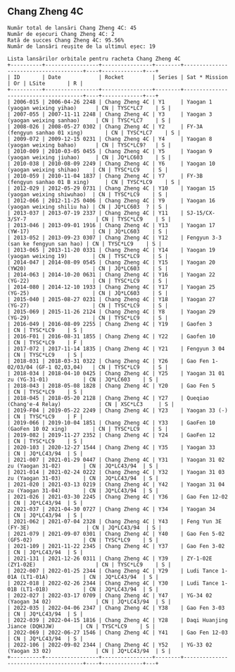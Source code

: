 ## Chang Zheng 4C

    Număr total de lansări Chang Zheng 4C: 45
    Număr de eșecuri Chang Zheng 4C: 2
    Rată de succes Chang Zheng 4C: 95.56%
    Număr de lansări reușite de la ultimul eșec: 19
    
    Lista lansărilor orbitale pentru racheta Chang Zheng 4C
    +----------+-----------------+----------------+--------+--------------------------------------+----+-------------+---+
    | ID       | Date            | Rocket         | Series | Sat * Mission                        | Or | LSite       | R |
    +----------+-----------------+----------------+--------+--------------------------------------+----+-------------+---+
    | 2006-015 | 2006-04-26 2248 | Chang Zheng 4C | Y1     | Yaogan 1 (yaogan weixing yihao)      | CN | TYSC*LC7    | S |
    | 2007-055 | 2007-11-11 2248 | Chang Zheng 4C | Y3     | Yaogan 3 (yaogan weixing sanhao)     | CN | TYSC*LC7    | S |
    | 2008-026 | 2008-05-27 0302 | Chang Zheng 4C | Y2     | FY-3A (fengyun sanhao 01 xing)       | CN | TYSC*LC7    | S |
    | 2009-072 | 2009-12-15 0231 | Chang Zheng 4C | Y4     | Yaogan 8 (yaogan weixing bahao)      | CN | TYSC*LC9?   | S |
    | 2010-009 | 2010-03-05 0455 | Chang Zheng 4C | Y5     | Yaogan 9 (yaogan weixing jiuhao)     | CN | JQ*LC603    | S |
    | 2010-038 | 2010-08-09 2249 | Chang Zheng 4C | Y6     | Yaogan 10 (yaogan weixing shihao)    | CN | TYSC*LC9    | S |
    | 2010-059 | 2010-11-04 1837 | Chang Zheng 4C | Y7     | FY-3B (fengyun sanhao 01 B xing)     | CN | TYSC*LC9    | S |
    | 2012-029 | 2012-05-29 0731 | Chang Zheng 4C | Y10    | Yaogan 15 (yaogan weixing shiwuhao)  | CN | TYSC*LC9    | S |
    | 2012-066 | 2012-11-25 0406 | Chang Zheng 4C | Y9     | Yaogan 16 (yaogan weixing shiliu ha) | CN | JQ*LC603  ? | S |
    | 2013-037 | 2013-07-19 2337 | Chang Zheng 4C | Y11    | SJ-15/CX-3/SY-7                      | CN | TYSC*LC9    | S |
    | 2013-046 | 2013-09-01 1916 | Chang Zheng 4C | Y13    | Yaogan 17 (YW-17)                    | CN | JQ*LC603    | S |
    | 2013-052 | 2013-09-23 0307 | Chang Zheng 4C | Y12    | Fengyun 3-3 (san ke fengyun san hao) | CN | TYSC*LC9    | S |
    | 2013-065 | 2013-11-20 0331 | Chang Zheng 4C | Y14    | Yaogan 19 (yaogan weixing 19)        | CN | TYSC*LC9    | S |
    | 2014-047 | 2014-08-09 0545 | Chang Zheng 4C | Y15    | Yaogan 20 (YW20)                     | CN | JQ*LC603    | S |
    | 2014-063 | 2014-10-20 0631 | Chang Zheng 4C | Y16    | Yaogan 22 (YG-22)                    | CN | TYSC*LC9    | S |
    | 2014-080 | 2014-12-10 1933 | Chang Zheng 4C | Y17    | Yaogan 25 (YG-25)                    | CN | JQ*LC603    | S |
    | 2015-040 | 2015-08-27 0231 | Chang Zheng 4C | Y18    | Yaogan 27 (YG-27)                    | CN | TYSC*LC9    | S |
    | 2015-069 | 2015-11-26 2124 | Chang Zheng 4C | Y8     | Yaogan 29 (YG-29)                    | CN | TYSC*LC9    | S |
    | 2016-049 | 2016-08-09 2255 | Chang Zheng 4C | Y19    | Gaofen 3                             | CN | TYSC*LC9    | S |
    | 2016-F01 | 2016-08-31 1855 | Chang Zheng 4C | Y22    | Gaofen 10                            | CN | TYSC*LC9    | F |
    | 2017-072 | 2017-11-14 1835 | Chang Zheng 4C | Y21    | Fengyun 3 04                         | CN | TYSC*LC9    | S |
    | 2018-031 | 2018-03-31 0322 | Chang Zheng 4C | Y26    | Gao Fen 1-02/03/04 (GF-1 02,03,04)   | CN | TYSC*LC9    | S |
    | 2018-034 | 2018-04-10 0425 | Chang Zheng 4C | Y25    | Yaogan 31 01 zu (YG-31-01)           | CN | JQ*LC603    | S |
    | 2018-043 | 2018-05-08 1828 | Chang Zheng 4C | Y20    | Gao Fen 5                            | CN | TYSC*LC9    | S |
    | 2018-045 | 2018-05-20 2128 | Chang Zheng 4C | Y27    | Queqiao (Chang'e-4 Relay)            | CN | XSC*LC3     | S |
    | 2019-F04 | 2019-05-22 2249 | Chang Zheng 4C | Y23    | Yaogan 33 (-)                        | CN | TYSC*LC9    | F |
    | 2019-066 | 2019-10-04 1851 | Chang Zheng 4C | Y33    | GaoFen 10 (GaoFen 10 02 xing)        | CN | TYSC*LC9    | S |
    | 2019-082 | 2019-11-27 2352 | Chang Zheng 4C | Y24    | GaoFen 12                            | CN | TYSC*LC9    | S |
    | 2020-103 | 2020-12-27 1544 | Chang Zheng 4C | Y35    | Yaogan 33                            | CN | JQ*LC43/94  | S |
    | 2021-007 | 2021-01-29 0447 | Chang Zheng 4C | Y31    | Yaogan 31 02 zu (Yaogan 31-02)       | CN | JQ*LC43/94  | S |
    | 2021-014 | 2021-02-24 0222 | Chang Zheng 4C | Y32    | Yaogan 31 03 zu (Yaogan 31-03)       | CN | JQ*LC43/94  | S |
    | 2021-020 | 2021-03-13 0219 | Chang Zheng 4C | Y42    | Yaogan 31 04 zu (Yaogan 31-04)       | CN | JQ*LC43/94  | S |
    | 2021-026 | 2021-03-30 2245 | Chang Zheng 4C | Y36    | Gao Fen 12-02                        | CN | JQ*LC43/94  | S |
    | 2021-037 | 2021-04-30 0727 | Chang Zheng 4C | Y34    | Yaogan 34                            | CN | JQ*LC43/94  | S |
    | 2021-062 | 2021-07-04 2328 | Chang Zheng 4C | Y43    | Feng Yun 3E (FY-3E)                  | CN | JQ*LC43/94  | S |
    | 2021-079 | 2021-09-07 0301 | Chang Zheng 4C | Y40    | Gao Fen 5-02 (GF5-02)                | CN | TYSC*LC9    | S |
    | 2021-109 | 2021-11-22 2345 | Chang Zheng 4C | Y37    | Gao Fen 3-02                         | CN | JQ*LC43/94  | S |
    | 2021-131 | 2021-12-26 0311 | Chang Zheng 4C | Y39    | ZY-1-02E (ZY1-02E)                   | CN | TYSC*LC9    | S |
    | 2022-007 | 2022-01-25 2344 | Chang Zheng 4C | Y29    | Ludi Tance 1-01A (LT1-01A)           | CN | JQ*LC43/94  | S |
    | 2022-018 | 2022-02-26 2344 | Chang Zheng 4C | Y30    | Ludi Tance 1-01B (LT1-01B)           | CN | JQ*LC43/94  | S |
    | 2022-027 | 2022-03-17 0709 | Chang Zheng 4C | Y47    | YG-34 02 (Yaogan 34 02)              | CN | JQ*LC43/94  | S |
    | 2022-035 | 2022-04-06 2347 | Chang Zheng 4C | Y38    | Gao Fen 3-03                         | CN | JQ*LC43/94  | S |
    | 2022-039 | 2022-04-15 1816 | Chang Zheng 4C | Y28    | Daqi Huanjing Jiance (DQHJJW)        | CN | TYSC*LC9    | S |
    | 2022-069 | 2022-06-27 1546 | Chang Zheng 4C | Y41    | Gao Fen 12-03                        | CN | JQ*LC43/94  | S |
    | 2022-106 | 2022-09-02 2344 | Chang Zheng 4C | Y52    | YG-33 02 (Yaogan 33 02)              | CN | JQ*LC43/94  | S |
    +----------+-----------------+----------------+--------+--------------------------------------+----+-------------+---+
    

